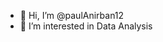 - 👋 Hi, I’m @paulAnirban12
- 👀 I’m interested in Data Analysis


<!---
paulAnirban12/paulAnirban12 is a ✨ special ✨ repository because its `README.md` (this file) appears on your GitHub profile.
You can click the Preview link to take a look at your changes.
--->
